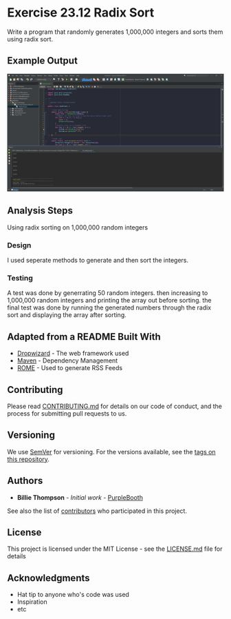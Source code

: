# Exercise 23.12 Radix Sort

Write a program that randomly generates 1,000,000 integers and sorts them using radix sort.

## Example Output

![Sample Output](README.jpg)

## Analysis Steps

Using radix sorting on 1,000,000 random integers

### Design

I used seperate methods to generate and then sort the integers.

### Testing

A test was done by generrating 50 random integers.
then increasing to 1,000,000 random integers and printing the array out before sorting.
the final test was done by running the generated numbers through the radix sort and displaying the array after sorting.

## Adapted from a README Built With

* [Dropwizard](http://www.dropwizard.io/1.0.2/docs/) - The web framework used
* [Maven](https://maven.apache.org/) - Dependency Management
* [ROME](https://rometools.github.io/rome/) - Used to generate RSS Feeds

## Contributing

Please read [CONTRIBUTING.md](https://gist.github.com/PurpleBooth/b24679402957c63ec426) for details on our code of conduct, and the process for submitting pull requests to us.

## Versioning

We use [SemVer](http://semver.org/) for versioning. For the versions available, see the [tags on this repository](https://github.com/your/project/tags). 

## Authors

* **Billie Thompson** - *Initial work* - [PurpleBooth](https://github.com/PurpleBooth)

See also the list of [contributors](https://github.com/your/project/contributors) who participated in this project.

## License

This project is licensed under the MIT License - see the [LICENSE.md](LICENSE.md) file for details

## Acknowledgments

* Hat tip to anyone who's code was used
* Inspiration
* etc
